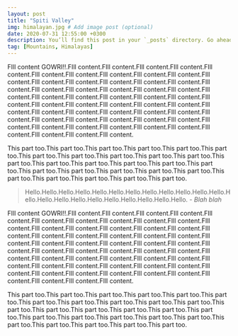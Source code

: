 ```yaml
---
layout: post
title: "Spiti Valley"
img: himalayan.jpg # Add image post (optional)
date: 2020-07-31 12:55:00 +0300
description: You’ll find this post in your `_posts` directory. Go ahead and edit it and re-build the site to see your changes. # Add post description (optional)
tag: [Mountains, Himalayas]
---
```

FIll content GOWRI!!.FIll content.FIll content.FIll content.FIll content.FIll content.FIll content.FIll content.FIll content.FIll content.FIll content.FIll content.FIll content.FIll content.FIll content.FIll content.FIll content.FIll content.FIll content.FIll content.FIll content.FIll content.FIll content.FIll content.FIll content.FIll content.FIll content.FIll content.FIll content.FIll content.FIll content.FIll content.FIll content.FIll content.FIll content.FIll content.FIll content.FIll content.FIll content.FIll content.FIll content.FIll content.FIll content.FIll content.FIll content.FIll content.FIll content.FIll content.FIll content.FIll content.FIll content.FIll content.FIll content.FIll content.FIll content.FIll content.FIll content.

This part too.This part too.This part too.This part too.This part too.This part too.This part too.This part too.This part too.This part too.This part too.This part too.This part too.This part too.This part too.This part too.This part too.This part too.This part too.This part too.This part too.This part too.This part too.This part too.This part too.This part too.This part too.

> Hello.Hello.Hello.Hello.Hello.Hello.Hello.Hello.Hello.Hello.Hello.Hello.Hello.Hello.Hello.Hello.Hello.Hello.Hello.Hello.Hello.Hello. <cite>- Blah blah</cite>

FIll content GOWRI!!.FIll content.FIll content.FIll content.FIll content.FIll content.FIll content.FIll content.FIll content.FIll content.FIll content.FIll content.FIll content.FIll content.FIll content.FIll content.FIll content.FIll content.FIll content.FIll content.FIll content.FIll content.FIll content.FIll content.FIll content.FIll content.FIll content.FIll content.FIll content.FIll content.FIll content.FIll content.FIll content.FIll content.FIll content.FIll content.FIll content.FIll content.FIll content.FIll content.FIll content.FIll content.FIll content.FIll content.FIll content.FIll content.FIll content.FIll content.FIll content.FIll content.FIll content.FIll content.FIll content.FIll content.FIll content.FIll content.FIll content.

This part too.This part too.This part too.This part too.This part too.This part too.This part too.This part too.This part too.This part too.This part too.This part too.This part too.This part too.This part too.This part too.This part too.This part too.This part too.This part too.This part too.This part too.This part too.This part too.This part too.This part too.This part too.